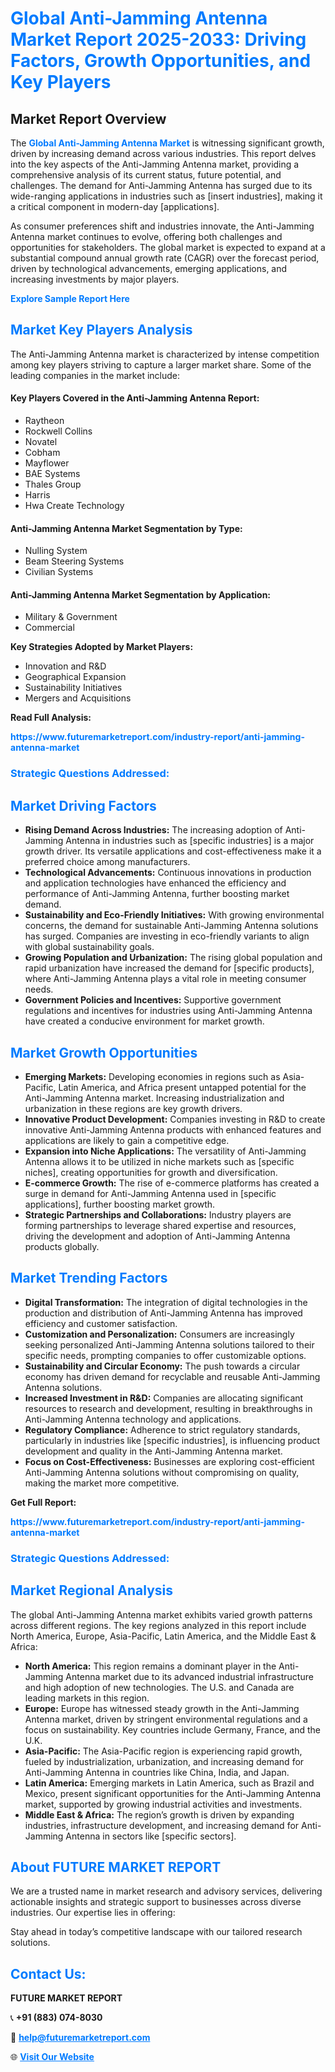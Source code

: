 <h1 style="color: #007BFF;">Global Anti-Jamming Antenna Market Report 2025-2033: Driving Factors, Growth Opportunities, and Key Players</h1>

<section id="overview">
<h2>Market Report Overview</h2>
<p>The <a href="https://www.futuremarketreport.com/industry-report/anti-jamming-antenna-market" style="color: #007BFF; text-decoration: none;"><strong>Global Anti-Jamming Antenna Market</strong></a> is witnessing significant growth, driven by increasing demand across various industries. This report delves into the key aspects of the Anti-Jamming Antenna market, providing a comprehensive analysis of its current status, future potential, and challenges. The demand for Anti-Jamming Antenna has surged due to its wide-ranging applications in industries such as [insert industries], making it a critical component in modern-day [applications].</p>
<p>As consumer preferences shift and industries innovate, the Anti-Jamming Antenna market continues to evolve, offering both challenges and opportunities for stakeholders. The global market is expected to expand at a substantial compound annual growth rate (CAGR) over the forecast period, driven by technological advancements, emerging applications, and increasing investments by major players.</p>
</section>

<section id="overview">
<p><a href="https://www.futuremarketreport.com/request-sample/reportId=28654" style="color: #007BFF; text-decoration: none;"><strong>Explore Sample Report Here</strong></a></p>
</section>

<section id="key-players">
<h2 style="color: #007BFF;">Market Key Players Analysis</h2>
<p>The Anti-Jamming Antenna market is characterized by intense competition among key players striving to capture a larger market share. Some of the leading companies in the market include:</p>
<h4>Key Players Covered in the Anti-Jamming Antenna Report:</h4>
<ul><li>Raytheon</li><li>Rockwell Collins</li><li>Novatel</li><li>Cobham</li><li>Mayflower</li><li>BAE Systems</li><li>Thales Group</li><li>Harris</li><li>Hwa Create Technology</li></ul>
<h4>Anti-Jamming Antenna Market Segmentation by Type:</h4>
<ul><li>Nulling System</li><li>Beam Steering Systems</li><li>Civilian Systems</li></ul>

<h4>Anti-Jamming Antenna Market Segmentation by Application:</h4>
<ul><li>Military &amp; Government</li><li>Commercial</li></ul>
<p><strong>Key Strategies Adopted by Market Players:</strong></p>
<ul>
<li>Innovation and R&D</li>
<li>Geographical Expansion</li>
<li>Sustainability Initiatives</li>
<li>Mergers and Acquisitions</li>
</ul>
</section>

<section>
<p><strong>Read Full Analysis: </strong></p><a href="https://www.futuremarketreport.com/industry-report/anti-jamming-antenna-market" style="color: #007BFF; text-decoration: none;"><strong>https://www.futuremarketreport.com/industry-report/anti-jamming-antenna-market</strong></a>
<h3 style="color: #007BFF;">Strategic Questions Addressed:</h3>
</section>

<section id="driving-factors">
<h2 style="color: #007BFF;">Market Driving Factors</h2>
<ul>
<li><strong>Rising Demand Across Industries:</strong> The increasing adoption of Anti-Jamming Antenna in industries such as [specific industries] is a major growth driver. Its versatile applications and cost-effectiveness make it a preferred choice among manufacturers.</li>
<li><strong>Technological Advancements:</strong> Continuous innovations in production and application technologies have enhanced the efficiency and performance of Anti-Jamming Antenna, further boosting market demand.</li>
<li><strong>Sustainability and Eco-Friendly Initiatives:</strong> With growing environmental concerns, the demand for sustainable Anti-Jamming Antenna solutions has surged. Companies are investing in eco-friendly variants to align with global sustainability goals.</li>
<li><strong>Growing Population and Urbanization:</strong> The rising global population and rapid urbanization have increased the demand for [specific products], where Anti-Jamming Antenna plays a vital role in meeting consumer needs.</li>
<li><strong>Government Policies and Incentives:</strong> Supportive government regulations and incentives for industries using Anti-Jamming Antenna have created a conducive environment for market growth.</li>
</ul>
</section>

<section id="growth-opportunities">
<h2 style="color: #007BFF;">Market Growth Opportunities</h2>
<ul>
<li><strong>Emerging Markets:</strong> Developing economies in regions such as Asia-Pacific, Latin America, and Africa present untapped potential for the Anti-Jamming Antenna market. Increasing industrialization and urbanization in these regions are key growth drivers.</li>
<li><strong>Innovative Product Development:</strong> Companies investing in R&D to create innovative Anti-Jamming Antenna products with enhanced features and applications are likely to gain a competitive edge.</li>
<li><strong>Expansion into Niche Applications:</strong> The versatility of Anti-Jamming Antenna allows it to be utilized in niche markets such as [specific niches], creating opportunities for growth and diversification.</li>
<li><strong>E-commerce Growth:</strong> The rise of e-commerce platforms has created a surge in demand for Anti-Jamming Antenna used in [specific applications], further boosting market growth.</li>
<li><strong>Strategic Partnerships and Collaborations:</strong> Industry players are forming partnerships to leverage shared expertise and resources, driving the development and adoption of Anti-Jamming Antenna products globally.</li>
</ul>
</section>

<section id="trending-factors">
<h2 style="color: #007BFF;">Market Trending Factors</h2>
<ul>
<li><strong>Digital Transformation:</strong> The integration of digital technologies in the production and distribution of Anti-Jamming Antenna has improved efficiency and customer satisfaction.</li>
<li><strong>Customization and Personalization:</strong> Consumers are increasingly seeking personalized Anti-Jamming Antenna solutions tailored to their specific needs, prompting companies to offer customizable options.</li>
<li><strong>Sustainability and Circular Economy:</strong> The push towards a circular economy has driven demand for recyclable and reusable Anti-Jamming Antenna solutions.</li>
<li><strong>Increased Investment in R&D:</strong> Companies are allocating significant resources to research and development, resulting in breakthroughs in Anti-Jamming Antenna technology and applications.</li>
<li><strong>Regulatory Compliance:</strong> Adherence to strict regulatory standards, particularly in industries like [specific industries], is influencing product development and quality in the Anti-Jamming Antenna market.</li>
<li><strong>Focus on Cost-Effectiveness:</strong> Businesses are exploring cost-efficient Anti-Jamming Antenna solutions without compromising on quality, making the market more competitive.</li>
</ul>
</section>

<section>
<p><strong>Get Full Report: </strong></p><a href="https://www.futuremarketreport.com/industry-report/anti-jamming-antenna-market" style="color: #007BFF; text-decoration: none;"><strong>https://www.futuremarketreport.com/industry-report/anti-jamming-antenna-market</strong></a>
<h3 style="color: #007BFF;">Strategic Questions Addressed:</h3>
</section>


<section id="regional-analysis">
<h2 style="color: #007BFF;">Market Regional Analysis</h2>
<p>The global Anti-Jamming Antenna market exhibits varied growth patterns across different regions. The key regions analyzed in this report include North America, Europe, Asia-Pacific, Latin America, and the Middle East & Africa:</p>
<ul>
<li><strong>North America:</strong> This region remains a dominant player in the Anti-Jamming Antenna market due to its advanced industrial infrastructure and high adoption of new technologies. The U.S. and Canada are leading markets in this region.</li>
<li><strong>Europe:</strong> Europe has witnessed steady growth in the Anti-Jamming Antenna market, driven by stringent environmental regulations and a focus on sustainability. Key countries include Germany, France, and the U.K.</li>
<li><strong>Asia-Pacific:</strong> The Asia-Pacific region is experiencing rapid growth, fueled by industrialization, urbanization, and increasing demand for Anti-Jamming Antenna in countries like China, India, and Japan.</li>
<li><strong>Latin America:</strong> Emerging markets in Latin America, such as Brazil and Mexico, present significant opportunities for the Anti-Jamming Antenna market, supported by growing industrial activities and investments.</li>
<li><strong>Middle East & Africa:</strong> The region’s growth is driven by expanding industries, infrastructure development, and increasing demand for Anti-Jamming Antenna in sectors like [specific sectors].</li>
</ul>
</section>

<footer>
<h2 style="color: #007BFF;">About FUTURE MARKET REPORT</h2>
<p>We are a trusted name in market research and advisory services, delivering actionable insights and strategic support to businesses across diverse industries. Our expertise lies in offering:</p>

<p>Stay ahead in today’s competitive landscape with our tailored research solutions.</p>

<h2 style="color: #007BFF;">Contact Us:</h2>
<p><strong>FUTURE MARKET REPORT</strong></p>
<p>📞 <strong>+91 (883) 074-8030</strong></p>
<p>📧 <strong><a href="mailto:help@futuremarketreport.com" style="color: #007BFF;">help@futuremarketreport.com</a></strong></p>
<p>🌐 <strong><a href="https://www.futuremarketreport.com/" style="color: #007BFF;">Visit Our Website</a></strong></p>
</footer>